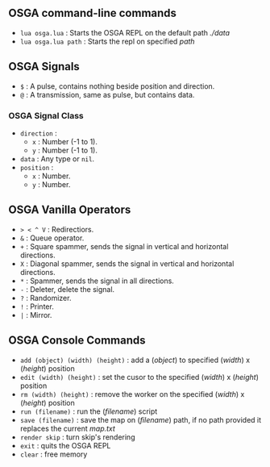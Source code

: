 ## OSGA command-line commands

- `lua osga.lua` : Starts the OSGA REPL on the default path _./data_
- `lua osga.lua path` : Starts the repl on specified _path_

## OSGA Signals

- `$` : A pulse, contains nothing beside position and direction.
- `@` : A transmission, same as pulse, but contains data.

### OSGA Signal Class

- `direction` : 
  - `x` : Number (-1 to 1).
  - `y` : Number (-1 to 1).
- `data` : Any type or `nil`.
- `position` :
  - `x` : Number.
  - `y` : Number.

## OSGA Vanilla Operators

- `> < ^ V` : Redirectiors.
- `&` : Queue operator.
- `+` : Square spammer, sends the signal in vertical and horizontal directions.
- `X` : Diagonal spammer, sends the signal in vertical and horizontal directions.
- `*` : Spammer, sends the signal in all directions.
- `-` : Deleter, delete the signal.
- `?` : Randomizer.
- `!` : Printer.
- `|` : Mirror.

## OSGA Console Commands

- `add (object) (width) (height)` :  add a (_object_) to specified (_width_) x (_height_) position
- `edit (width) (height)` : set the cusor to the specified (_width_) x (_height_) position
- `rm (width) (height)` : remove the worker on the specified (_width_) x (_height_) position
- `run (filename)` : run the (_filename_) script
- `save (filename)` : save the map on (_filename_) path, if no path provided it replaces the current _map.txt_
- `render skip` : turn skip's rendering
- `exit` : quits the OSGA REPL
- `clear` : free memory